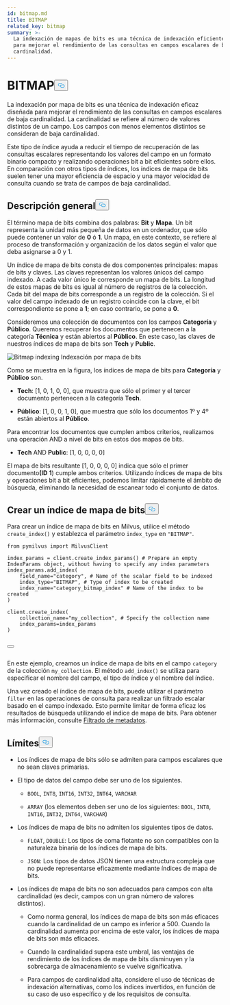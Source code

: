 ```yaml
---
id: bitmap.md
title: BITMAP
related_key: bitmap
summary: >-
  La indexación de mapas de bits es una técnica de indexación eficiente diseñada
  para mejorar el rendimiento de las consultas en campos escalares de baja
  cardinalidad.
---
```


<h1 id="BITMAP​" class="common-anchor-header">BITMAP<button data-href="#BITMAP​" class="anchor-icon" translate="no">
      <svg translate="no"
        aria-hidden="true"
        focusable="false"
        height="20"
        version="1.1"
        viewBox="0 0 16 16"
        width="16"
      >
        <path
          fill="#0092E4"
          fill-rule="evenodd"
          d="M4 9h1v1H4c-1.5 0-3-1.69-3-3.5S2.55 3 4 3h4c1.45 0 3 1.69 3 3.5 0 1.41-.91 2.72-2 3.25V8.59c.58-.45 1-1.27 1-2.09C10 5.22 8.98 4 8 4H4c-.98 0-2 1.22-2 2.5S3 9 4 9zm9-3h-1v1h1c1 0 2 1.22 2 2.5S13.98 12 13 12H9c-.98 0-2-1.22-2-2.5 0-.83.42-1.64 1-2.09V6.25c-1.09.53-2 1.84-2 3.25C6 11.31 7.55 13 9 13h4c1.45 0 3-1.69 3-3.5S14.5 6 13 6z"
        ></path>
      </svg>
    </button></h1><p>La indexación por mapa de bits es una técnica de indexación eficaz diseñada para mejorar el rendimiento de las consultas en campos escalares de baja cardinalidad. La cardinalidad se refiere al número de valores distintos de un campo. Los campos con menos elementos distintos se consideran de baja cardinalidad.</p>
<p>Este tipo de índice ayuda a reducir el tiempo de recuperación de las consultas escalares representando los valores del campo en un formato binario compacto y realizando operaciones bit a bit eficientes sobre ellos. En comparación con otros tipos de índices, los índices de mapa de bits suelen tener una mayor eficiencia de espacio y una mayor velocidad de consulta cuando se trata de campos de baja cardinalidad.</p>
<h2 id="Overview" class="common-anchor-header">Descripción general<button data-href="#Overview" class="anchor-icon" translate="no">
      <svg translate="no"
        aria-hidden="true"
        focusable="false"
        height="20"
        version="1.1"
        viewBox="0 0 16 16"
        width="16"
      >
        <path
          fill="#0092E4"
          fill-rule="evenodd"
          d="M4 9h1v1H4c-1.5 0-3-1.69-3-3.5S2.55 3 4 3h4c1.45 0 3 1.69 3 3.5 0 1.41-.91 2.72-2 3.25V8.59c.58-.45 1-1.27 1-2.09C10 5.22 8.98 4 8 4H4c-.98 0-2 1.22-2 2.5S3 9 4 9zm9-3h-1v1h1c1 0 2 1.22 2 2.5S13.98 12 13 12H9c-.98 0-2-1.22-2-2.5 0-.83.42-1.64 1-2.09V6.25c-1.09.53-2 1.84-2 3.25C6 11.31 7.55 13 9 13h4c1.45 0 3-1.69 3-3.5S14.5 6 13 6z"
        ></path>
      </svg>
    </button></h2><p>El término mapa de bits combina dos palabras: <strong>Bit</strong> y <strong>Mapa</strong>. Un bit representa la unidad más pequeña de datos en un ordenador, que sólo puede contener un valor de <strong>0</strong> ó <strong>1</strong>. Un mapa, en este contexto, se refiere al proceso de transformación y organización de los datos según el valor que deba asignarse a 0 y 1.</p>
<p>Un índice de mapa de bits consta de dos componentes principales: mapas de bits y claves. Las claves representan los valores únicos del campo indexado. A cada valor único le corresponde un mapa de bits. La longitud de estos mapas de bits es igual al número de registros de la colección. Cada bit del mapa de bits corresponde a un registro de la colección. Si el valor del campo indexado de un registro coincide con la clave, el bit correspondiente se pone a <strong>1</strong>; en caso contrario, se pone a <strong>0</strong>.</p>
<p>Consideremos una colección de documentos con los campos <strong>Categoría</strong> y <strong>Público</strong>. Queremos recuperar los documentos que pertenecen a la categoría <strong>Técnica</strong> y están abiertos al <strong>Público</strong>. En este caso, las claves de nuestros índices de mapa de bits son <strong>Tech</strong> y <strong>Public</strong>.</p>
<p>
  
   <span class="img-wrapper"> <img translate="no" src="/docs/v2.6.x/assets/bitmap.png" alt="Bitmap indexing" class="doc-image" id="bitmap-indexing" />
   </span> <span class="img-wrapper"> <span>Indexación por mapa de bits</span> </span></p>
<p>Como se muestra en la figura, los índices de mapa de bits para <strong>Categoría</strong> y <strong>Público</strong> son.</p>
<ul>
<li><p><strong>Tech</strong>: [1, 0, 1, 0, 0], que muestra que sólo el primer y el tercer documento pertenecen a la categoría <strong>Tech</strong>.</p></li>
<li><p><strong>Público</strong>: [1, 0, 0, 1, 0], que muestra que sólo los documentos 1º y 4º están abiertos al <strong>Público</strong>.</p></li>
</ul>
<p>Para encontrar los documentos que cumplen ambos criterios, realizamos una operación AND a nivel de bits en estos dos mapas de bits.</p>
<ul>
<li><strong>Tech</strong> AND <strong>Public</strong>: [1, 0, 0, 0, 0]</li>
</ul>
<p>El mapa de bits resultante [1, 0, 0, 0, 0] indica que sólo el primer documento<strong>(ID</strong> <strong>1</strong>) cumple ambos criterios. Utilizando índices de mapa de bits y operaciones bit a bit eficientes, podemos limitar rápidamente el ámbito de búsqueda, eliminando la necesidad de escanear todo el conjunto de datos.</p>
<h2 id="Create-a-bitmap-index" class="common-anchor-header">Crear un índice de mapa de bits<button data-href="#Create-a-bitmap-index" class="anchor-icon" translate="no">
      <svg translate="no"
        aria-hidden="true"
        focusable="false"
        height="20"
        version="1.1"
        viewBox="0 0 16 16"
        width="16"
      >
        <path
          fill="#0092E4"
          fill-rule="evenodd"
          d="M4 9h1v1H4c-1.5 0-3-1.69-3-3.5S2.55 3 4 3h4c1.45 0 3 1.69 3 3.5 0 1.41-.91 2.72-2 3.25V8.59c.58-.45 1-1.27 1-2.09C10 5.22 8.98 4 8 4H4c-.98 0-2 1.22-2 2.5S3 9 4 9zm9-3h-1v1h1c1 0 2 1.22 2 2.5S13.98 12 13 12H9c-.98 0-2-1.22-2-2.5 0-.83.42-1.64 1-2.09V6.25c-1.09.53-2 1.84-2 3.25C6 11.31 7.55 13 9 13h4c1.45 0 3-1.69 3-3.5S14.5 6 13 6z"
        ></path>
      </svg>
    </button></h2><p>Para crear un índice de mapa de bits en Milvus, utilice el método <code translate="no">create_index()</code> y establezca el parámetro <code translate="no">index_type</code> en <code translate="no">&quot;BITMAP&quot;</code>.</p>
<pre><code translate="no" class="language-python"><span class="hljs-keyword">from</span> pymilvus <span class="hljs-keyword">import</span> MilvusClient​
​
index_params = client.create_index_params() <span class="hljs-comment"># Prepare an empty IndexParams object, without having to specify any index parameters​</span>
index_params.add_index(​
    field_name=<span class="hljs-string">&quot;category&quot;</span>, <span class="hljs-comment"># Name of the scalar field to be indexed​</span>
    index_type=<span class="hljs-string">&quot;BITMAP&quot;</span>, <span class="hljs-comment"># Type of index to be created​</span>
    index_name=<span class="hljs-string">&quot;category_bitmap_index&quot;</span> <span class="hljs-comment"># Name of the index to be created​</span>
)​
​
client.create_index(​
    collection_name=<span class="hljs-string">&quot;my_collection&quot;</span>, <span class="hljs-comment"># Specify the collection name​</span>
    index_params=index_params​
)​

<button class="copy-code-btn"></button></code></pre>

<p>En este ejemplo, creamos un índice de mapa de bits en el campo <code translate="no">category</code> de la colección <code translate="no">my_collection</code>. El método <code translate="no">add_index()</code> se utiliza para especificar el nombre del campo, el tipo de índice y el nombre del índice.</p>
<p>Una vez creado el índice de mapa de bits, puede utilizar el parámetro <code translate="no">filter</code> en las operaciones de consulta para realizar un filtrado escalar basado en el campo indexado. Esto permite limitar de forma eficaz los resultados de búsqueda utilizando el índice de mapa de bits. Para obtener más información, consulte <a href="/docs/es/boolean.md">Filtrado de metadatos</a>.</p>
<h2 id="Limits" class="common-anchor-header">Límites<button data-href="#Limits" class="anchor-icon" translate="no">
      <svg translate="no"
        aria-hidden="true"
        focusable="false"
        height="20"
        version="1.1"
        viewBox="0 0 16 16"
        width="16"
      >
        <path
          fill="#0092E4"
          fill-rule="evenodd"
          d="M4 9h1v1H4c-1.5 0-3-1.69-3-3.5S2.55 3 4 3h4c1.45 0 3 1.69 3 3.5 0 1.41-.91 2.72-2 3.25V8.59c.58-.45 1-1.27 1-2.09C10 5.22 8.98 4 8 4H4c-.98 0-2 1.22-2 2.5S3 9 4 9zm9-3h-1v1h1c1 0 2 1.22 2 2.5S13.98 12 13 12H9c-.98 0-2-1.22-2-2.5 0-.83.42-1.64 1-2.09V6.25c-1.09.53-2 1.84-2 3.25C6 11.31 7.55 13 9 13h4c1.45 0 3-1.69 3-3.5S14.5 6 13 6z"
        ></path>
      </svg>
    </button></h2><ul>
<li><p>Los índices de mapa de bits sólo se admiten para campos escalares que no sean claves primarias.</p></li>
<li><p>El tipo de datos del campo debe ser uno de los siguientes.</p>
<ul>
<li><p><code translate="no">BOOL</code>, <code translate="no">INT8</code>, <code translate="no">INT16</code>, <code translate="no">INT32</code>, <code translate="no">INT64</code>, <code translate="no">VARCHAR</code></p></li>
<li><p><code translate="no">ARRAY</code> (los elementos deben ser uno de los siguientes: <code translate="no">BOOL</code>, <code translate="no">INT8</code>, <code translate="no">INT16</code>, <code translate="no">INT32</code>, <code translate="no">INT64</code>, <code translate="no">VARCHAR</code>)</p></li>
</ul></li>
<li><p>Los índices de mapa de bits no admiten los siguientes tipos de datos.</p>
<ul>
<li><p><code translate="no">FLOAT</code>, <code translate="no">DOUBLE</code>: Los tipos de coma flotante no son compatibles con la naturaleza binaria de los índices de mapa de bits.</p></li>
<li><p><code translate="no">JSON</code>: Los tipos de datos JSON tienen una estructura compleja que no puede representarse eficazmente mediante índices de mapa de bits.</p></li>
</ul></li>
<li><p>Los índices de mapa de bits no son adecuados para campos con alta cardinalidad (es decir, campos con un gran número de valores distintos).</p>
<ul>
<li><p>Como norma general, los índices de mapa de bits son más eficaces cuando la cardinalidad de un campo es inferior a 500. Cuando la cardinalidad aumenta por encima de este valor, los índices de mapa de bits son más eficaces.</p></li>
<li><p>Cuando la cardinalidad supera este umbral, las ventajas de rendimiento de los índices de mapa de bits disminuyen y la sobrecarga de almacenamiento se vuelve significativa.</p></li>
<li><p>Para campos de cardinalidad alta, considere el uso de técnicas de indexación alternativas, como los índices invertidos, en función de su caso de uso específico y de los requisitos de consulta.</p></li>
</ul></li>
</ul>
